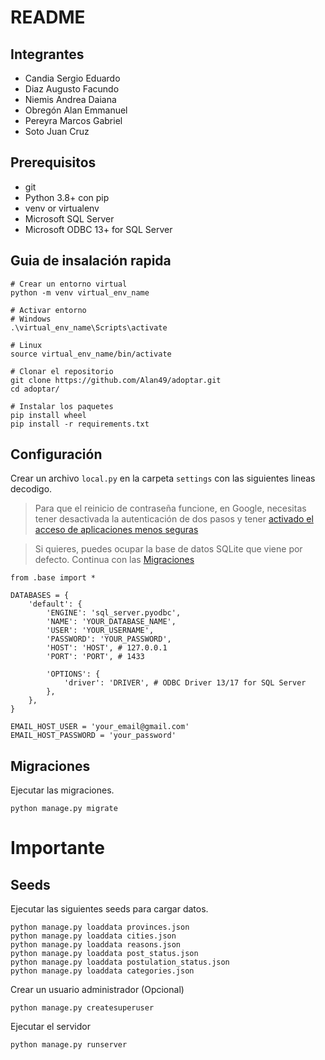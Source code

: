 # README #

## Integrantes
- Candia Sergio Eduardo
- Diaz Augusto Facundo
- Niemis Andrea Daiana
- Obregón Alan Emmanuel
- Pereyra Marcos Gabriel
- Soto Juan Cruz

## Prerequisitos
- git
- Python 3.8+ con pip
- venv or virtualenv
- Microsoft SQL Server
- Microsoft ODBC 13+ for SQL Server

## Guia de insalación rapida
```
# Crear un entorno virtual
python -m venv virtual_env_name

# Activar entorno
# Windows 
.\virtual_env_name\Scripts\activate

# Linux
source virtual_env_name/bin/activate

# Clonar el repositorio
git clone https://github.com/Alan49/adoptar.git
cd adoptar/

# Instalar los paquetes
pip install wheel
pip install -r requirements.txt
```

## Configuración


Crear un archivo `local.py` en la carpeta `settings` con las siguientes lineas decodigo.

> Para que el reinicio de contraseña funcione, en Google, necesitas tener desactivada la autenticación de dos pasos y tener [activado el acceso de aplicaciones menos seguras](https://myaccount.google.com/lesssecureapps?pli=1&rapt=AEjHL4M3V8HExiUumtms7Cfsw4jeZxg4DvMB0xssDTy52YItQz1AKhcNDPW4vq99npAk7-iFUcOaitWNHyKyZm8NYbbGIgCGNA)

> Si quieres, puedes ocupar la base de datos SQLite que viene por defecto. Continua con las [Migraciones](#migraciones)

```
from .base import *

DATABASES = {
    'default': {
        'ENGINE': 'sql_server.pyodbc',
        'NAME': 'YOUR_DATABASE_NAME',
        'USER': 'YOUR_USERNAME',
        'PASSWORD': 'YOUR_PASSWORD',
        'HOST': 'HOST', # 127.0.0.1
        'PORT': 'PORT', # 1433

        'OPTIONS': {
            'driver': 'DRIVER', # ODBC Driver 13/17 for SQL Server
        },
    },
}

EMAIL_HOST_USER = 'your_email@gmail.com'
EMAIL_HOST_PASSWORD = 'your_password'
```

## Migraciones
Ejecutar las migraciones.
```
python manage.py migrate

```


# Importante
## Seeds
Ejecutar las siguientes seeds para cargar datos.
```
python manage.py loaddata provinces.json
python manage.py loaddata cities.json
python manage.py loaddata reasons.json
python manage.py loaddata post_status.json
python manage.py loaddata postulation_status.json
python manage.py loaddata categories.json

```

Crear un usuario administrador (Opcional)
```
python manage.py createsuperuser
```

Ejecutar el servidor
```
python manage.py runserver
```
